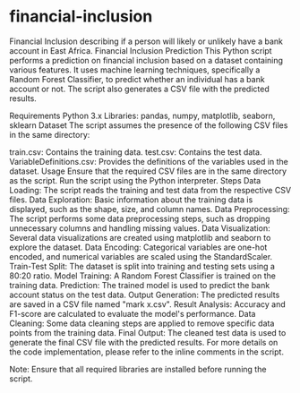 # financial-inclusion
Financial Inclusion describing if a person will likely or unlikely have a bank account in East Africa.
Financial Inclusion Prediction
This Python script performs a prediction on financial inclusion based on a dataset containing various features. It uses machine learning techniques, specifically a Random Forest Classifier, to predict whether an individual has a bank account or not. The script also generates a CSV file with the predicted results.

Requirements
Python 3.x
Libraries: pandas, numpy, matplotlib, seaborn, sklearn
Dataset
The script assumes the presence of the following CSV files in the same directory:

train.csv: Contains the training data.
test.csv: Contains the test data.
VariableDefinitions.csv: Provides the definitions of the variables used in the dataset.
Usage
Ensure that the required CSV files are in the same directory as the script.
Run the script using the Python interpreter.
Steps
Data Loading: The script reads the training and test data from the respective CSV files.
Data Exploration: Basic information about the training data is displayed, such as the shape, size, and column names.
Data Preprocessing: The script performs some data preprocessing steps, such as dropping unnecessary columns and handling missing values.
Data Visualization: Several data visualizations are created using matplotlib and seaborn to explore the dataset.
Data Encoding: Categorical variables are one-hot encoded, and numerical variables are scaled using the StandardScaler.
Train-Test Split: The dataset is split into training and testing sets using a 80:20 ratio.
Model Training: A Random Forest Classifier is trained on the training data.
Prediction: The trained model is used to predict the bank account status on the test data.
Output Generation: The predicted results are saved in a CSV file named "mark x.csv".
Result Analysis: Accuracy and F1-score are calculated to evaluate the model's performance.
Data Cleaning: Some data cleaning steps are applied to remove specific data points from the training data.
Final Output: The cleaned test data is used to generate the final CSV file with the predicted results.
For more details on the code implementation, please refer to the inline comments in the script.

Note: Ensure that all required libraries are installed before running the script.
